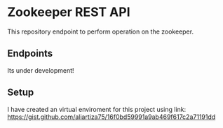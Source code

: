 # Zookeeper REST API

This repository endpoint to perform operation on the zookeeper. 

## Endpoints
Its under development!


## Setup 
I have created an virtual enviroment for this project using link: https://gist.github.com/aliartiza75/16f0bd59991a9ab469f617c2a71191dd


